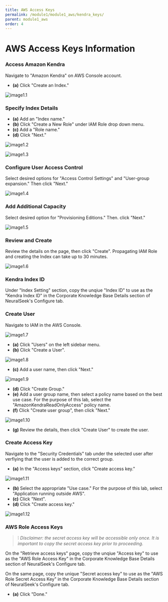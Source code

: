 ```yaml
---
title: AWS Access Keys
permalink: /module1/module1_aws/kendra_keys/
parent: module1_aws
order: 4
---
```

# AWS Access Keys Information

### Access Amazon Kendra

Navigate to "Amazon Kendra" on AWS Console account.

- **(a)** Click "Create an Index."

![image1.1](images/image1.1.png)

### Specify Index Details 

- **(a)** Add an "Index name."
- **(b)** Click "Create a New Role" under IAM Role drop down menu.
- **(c)** Add a "Role name." 
- **(d)** Click "Next." 

![image1.2](images/image1.2.png)

![image1.3](images/image1.3.png)

### Configure User Access Control

Select desired options for "Access Control Settings" and "User-group expansion." Then click "Next."

![image1.4](images/image1.4.png)

### Add Additional Capacity

Select desired option for "Provisioning Editions." Then. click "Next."

![image1.5](images/image1.5.png)

### Review and Create

Review the details on the page, then click "Create". Propagating IAM Role and creating the Index can take up to 30 minutes. 

![image1.6](images/image1.6.png)

### Kendra Index ID

Under "Index Setting" section, copy the unqiue "Index ID" to use as the "Kendra Index ID" in the Corporate Knowledge Base Details section of NeuralSeek's Configure tab. 

### Create User

Navigate to IAM in the AWS Console.

![image1.7](images/image1.7.PNG)

- **(a)** Click "Users" on the left sidebar menu. 
- **(b)** Click "Create a User". 

![image1.8](images/image1.8.png)

- **(c)** Add a user name, then click "Next."

![image1.9](images/image1.9.png)

- **(d)** Click "Create Group."
- **(e)** Add a user group name, then select a policy name based on the best use case. For the purpose of this lab, select the "AmazonKendraReadOnlyAccess" policy name.
- **(f)** Click "Create user group", then click "Next."

![image1.10](images/image1.10.png)

- **(g)** Review the details, then click "Create User" to create the user. 

### Create Access Key

Navigate to the "Security Credentials" tab under the selected user after verfiying that the user is added to the correct group. 
- **(a)** In the "Access keys" section, click "Create access key."

![image1.11](images/image1.11.png)

- **(b)** Select the appropriate "Use case." For the purpose of this lab, select "Application running outside AWS".
- **(c)** Click "Next". 
- **(d)** Click "Create access key." 

![image1.12](images/image1.12.png)

### AWS Role Access Keys

> ❕ *Disclaimer: the secret access key will be accessible only once. It is important to copy the secret access key prior to proceeding.*

On the "Retrieve access keys" page, copy the unqiue "Access key" to use as the "AWS Role Access Key" in the Corporate Knowledge Base Details section of NeuralSeek's Configure tab. 

On the same page, copy the unique "Secret access key" to use as the "AWS Role Secret Access Key" in the Corporate Knowledge Base Details section of NeuralSeek's Configure tab. 

- **(a)** Click "Done."